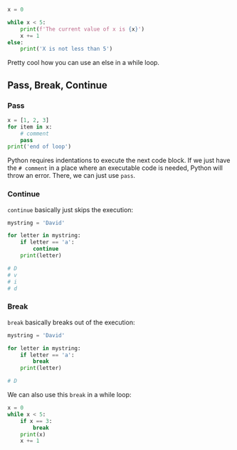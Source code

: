```python
x = 0

while x < 5:
    print(f'The current value of x is {x}')
    x += 1
else:
    print('X is not less than 5')
```
Pretty cool how you can use an else in a while loop.

## Pass, Break, Continue

### Pass

```python
x = [1, 2, 3]
for item in x:
    # comment
    pass
print('end of loop')
```
Python requires indentations to execute the next code block. If we just have the `# comment` in a place where an executable code is needed, Python will throw an error. There, we can just use `pass`.

### Continue

`continue` basically just skips the execution:
```python
mystring = 'David'

for letter in mystring:
    if letter == 'a':
        continue
    print(letter)

# D
# v
# i
# d
```

### Break

`break` basically breaks out of the execution:
```python
mystring = 'David'

for letter in mystring:
    if letter == 'a':
        break
    print(letter)

# D
```

We can also use this `break` in a while loop:
```python
x = 0
while x < 5:
    if x == 3:
        break
    print(x)
    x += 1
```


